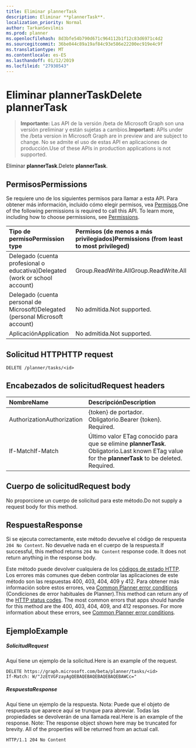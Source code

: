 ```yaml
---
title: Eliminar plannerTask
description: Eliminar **plannerTask**.
localization_priority: Normal
author: TarkanSevilmis
ms.prod: planner
ms.openlocfilehash: 8d3bfe54b790d671c964112b1f12c83d6971c4d2
ms.sourcegitcommit: 36be044c89a19af84c93e586e22200ec919e4c9f
ms.translationtype: MT
ms.contentlocale: es-ES
ms.lasthandoff: 01/12/2019
ms.locfileid: "27930543"
---
```

# <a name="delete-plannertask"></a><span data-ttu-id="5e94a-103">Eliminar plannerTask</span><span class="sxs-lookup"><span data-stu-id="5e94a-103">Delete plannerTask</span></span>

> <span data-ttu-id="5e94a-104">**Importante:** Las API de la versión /beta de Microsoft Graph son una versión preliminar y están sujetas a cambios.</span><span class="sxs-lookup"><span data-stu-id="5e94a-104">**Important:** APIs under the /beta version in Microsoft Graph are in preview and are subject to change.</span></span> <span data-ttu-id="5e94a-105">No se admite el uso de estas API en aplicaciones de producción.</span><span class="sxs-lookup"><span data-stu-id="5e94a-105">Use of these APIs in production applications is not supported.</span></span>

<span data-ttu-id="5e94a-106">Eliminar **plannerTask**.</span><span class="sxs-lookup"><span data-stu-id="5e94a-106">Delete **plannerTask**.</span></span>
## <a name="permissions"></a><span data-ttu-id="5e94a-107">Permisos</span><span class="sxs-lookup"><span data-stu-id="5e94a-107">Permissions</span></span>
<span data-ttu-id="5e94a-p102">Se requiere uno de los siguientes permisos para llamar a esta API. Para obtener más información, incluido cómo elegir permisos, vea [Permisos](/graph/permissions-reference).</span><span class="sxs-lookup"><span data-stu-id="5e94a-p102">One of the following permissions is required to call this API. To learn more, including how to choose permissions, see [Permissions](/graph/permissions-reference).</span></span>

|<span data-ttu-id="5e94a-110">Tipo de permiso</span><span class="sxs-lookup"><span data-stu-id="5e94a-110">Permission type</span></span>      | <span data-ttu-id="5e94a-111">Permisos (de menos a más privilegiados)</span><span class="sxs-lookup"><span data-stu-id="5e94a-111">Permissions (from least to most privileged)</span></span>              |
|:--------------------|:---------------------------------------------------------|
|<span data-ttu-id="5e94a-112">Delegado (cuenta profesional o educativa)</span><span class="sxs-lookup"><span data-stu-id="5e94a-112">Delegated (work or school account)</span></span> | <span data-ttu-id="5e94a-113">Group.ReadWrite.All</span><span class="sxs-lookup"><span data-stu-id="5e94a-113">Group.ReadWrite.All</span></span>    |
|<span data-ttu-id="5e94a-114">Delegado (cuenta personal de Microsoft)</span><span class="sxs-lookup"><span data-stu-id="5e94a-114">Delegated (personal Microsoft account)</span></span> | <span data-ttu-id="5e94a-115">No admitida.</span><span class="sxs-lookup"><span data-stu-id="5e94a-115">Not supported.</span></span>    |
|<span data-ttu-id="5e94a-116">Aplicación</span><span class="sxs-lookup"><span data-stu-id="5e94a-116">Application</span></span> | <span data-ttu-id="5e94a-117">No admitida.</span><span class="sxs-lookup"><span data-stu-id="5e94a-117">Not supported.</span></span> |

## <a name="http-request"></a><span data-ttu-id="5e94a-118">Solicitud HTTP</span><span class="sxs-lookup"><span data-stu-id="5e94a-118">HTTP request</span></span>
<!-- { "blockType": "ignored" } -->
```http
DELETE /planner/tasks/<id>
```
## <a name="request-headers"></a><span data-ttu-id="5e94a-119">Encabezados de solicitud</span><span class="sxs-lookup"><span data-stu-id="5e94a-119">Request headers</span></span>
| <span data-ttu-id="5e94a-120">Nombre</span><span class="sxs-lookup"><span data-stu-id="5e94a-120">Name</span></span>       | <span data-ttu-id="5e94a-121">Descripción</span><span class="sxs-lookup"><span data-stu-id="5e94a-121">Description</span></span>|
|:---------------|:----------|
| <span data-ttu-id="5e94a-122">Authorization</span><span class="sxs-lookup"><span data-stu-id="5e94a-122">Authorization</span></span>  | <span data-ttu-id="5e94a-p103">{token} de portador. Obligatorio.</span><span class="sxs-lookup"><span data-stu-id="5e94a-p103">Bearer {token}. Required.</span></span> |
| <span data-ttu-id="5e94a-125">If-Match</span><span class="sxs-lookup"><span data-stu-id="5e94a-125">If-Match</span></span>  | <span data-ttu-id="5e94a-p104">Último valor ETag conocido para que se elimine **plannerTask**. Obligatorio.</span><span class="sxs-lookup"><span data-stu-id="5e94a-p104">Last known ETag value for the **plannerTask** to be deleted. Required.</span></span>|

## <a name="request-body"></a><span data-ttu-id="5e94a-128">Cuerpo de solicitud</span><span class="sxs-lookup"><span data-stu-id="5e94a-128">Request body</span></span>
<span data-ttu-id="5e94a-129">No proporcione un cuerpo de solicitud para este método.</span><span class="sxs-lookup"><span data-stu-id="5e94a-129">Do not supply a request body for this method.</span></span>

## <a name="response"></a><span data-ttu-id="5e94a-130">Respuesta</span><span class="sxs-lookup"><span data-stu-id="5e94a-130">Response</span></span>

<span data-ttu-id="5e94a-p105">Si se ejecuta correctamente, este método devuelve el código de respuesta `204 No Content`. No devuelve nada en el cuerpo de la respuesta.</span><span class="sxs-lookup"><span data-stu-id="5e94a-p105">If successful, this method returns `204 No Content` response code. It does not return anything in the response body.</span></span>

<span data-ttu-id="5e94a-p106">Este método puede devolver cualquiera de los [códigos de estado HTTP](/graph/errors). Los errores más comunes que deben controlar las aplicaciones de este método son las respuestas 400, 403, 404, 409 y 412. Para obtener más información sobre estos errores, vea [Common Planner error conditions](../resources/planner-overview.md#common-planner-error-conditions) (Condiciones de error habituales de Planner).</span><span class="sxs-lookup"><span data-stu-id="5e94a-p106">This method can return any of the [HTTP status codes](/graph/errors). The most common errors that apps should handle for this method are the 400, 403, 404, 409, and 412 responses. For more information about these errors, see [Common Planner error conditions](../resources/planner-overview.md#common-planner-error-conditions).</span></span>

## <a name="example"></a><span data-ttu-id="5e94a-136">Ejemplo</span><span class="sxs-lookup"><span data-stu-id="5e94a-136">Example</span></span>
##### <a name="request"></a><span data-ttu-id="5e94a-137">Solicitud</span><span class="sxs-lookup"><span data-stu-id="5e94a-137">Request</span></span>
<span data-ttu-id="5e94a-138">Aquí tiene un ejemplo de la solicitud.</span><span class="sxs-lookup"><span data-stu-id="5e94a-138">Here is an example of the request.</span></span>
<!-- {
  "blockType": "request",
  "name": "delete_plannertask"
}-->
```http
DELETE https://graph.microsoft.com/beta/planner/tasks/<id>
If-Match: W/"JzEtVGFzayAgQEBAQEBAQEBAQEBAQEBAWCc="
```
##### <a name="response"></a><span data-ttu-id="5e94a-139">Respuesta</span><span class="sxs-lookup"><span data-stu-id="5e94a-139">Response</span></span>
<span data-ttu-id="5e94a-p107">Aquí tiene un ejemplo de la respuesta. Nota: Puede que el objeto de respuesta que aparece aquí se trunque para abreviar. Todas las propiedades se devolverán de una llamada real.</span><span class="sxs-lookup"><span data-stu-id="5e94a-p107">Here is an example of the response. Note: The response object shown here may be truncated for brevity. All of the properties will be returned from an actual call.</span></span>
<!-- {
  "blockType": "response",
  "truncated": true
} -->
```http
HTTP/1.1 204 No Content
```

<!-- uuid: 8fcb5dbc-d5aa-4681-8e31-b001d5168d79
2015-10-25 14:57:30 UTC -->
<!-- {
  "type": "#page.annotation",
  "description": "Delete plannerTask",
  "keywords": "",
  "section": "documentation",
  "tocPath": ""
}-->
